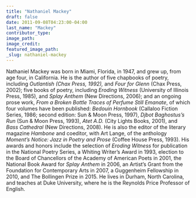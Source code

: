 ```yaml
---
title: "Nathaniel Mackey"
draft: false
date: 2011-09-08T04:23:00-04:00
last_name: "Mackey"
contributor_type:
image_path:
image_credit:
featured_image_path:
_slug: nathaniel-mackey
---
```


Nathaniel Mackey was born in Miami, Florida, in 1947, and grew up, from age four, in California. He is the author of five chapbooks of poetry, including _Outlantish (Chax Press, 1992),_ and _Four for Glenn_ (Chax Press, 2002); five books of poetry, including _Eroding Witness_ (University of Illinois Press, 1985), and _Splay_ _Anthem_ (New Directions, 2006); and an ongoing prose work, _From a Broken Bottle Traces of Perfume Still Emanate_, of which four volumes have been published: _Bedouin Hornbook_ (Callaloo Fiction Series, 1986; second edition: Sun & Moon Press, 1997), _Djbot Baghostus’s Run_ (Sun & Moon Press, 1993), _Atet A.D._ (City Lights Books, 2001), and _Bass Cathedral_ (New Directions, 2008). He is also the editor of the literary magazine _Hambone_ and coeditor, with Art Lange, of the anthology _Moment’s Notice: Jazz in Poetry and Prose_ (Coffee House Press, 1993). His awards and honors include the selection of _Eroding Witness_ for publication in the National Poetry Series, a Whiting Writer’s Award in 1993, election to the Board of Chancellors of the Academy of American Poets in 2001, the National Book Award for _Splay Anthem_ in 2006, an Artist’s Grant from the Foundation for Contemporary Arts in 2007, a Guggenheim Fellowship in 2010, and The Bollingen Prize in 2015. He lives in Durham, North Carolina, and teaches at Duke University, where he is the Reynolds Price Professor of English.

